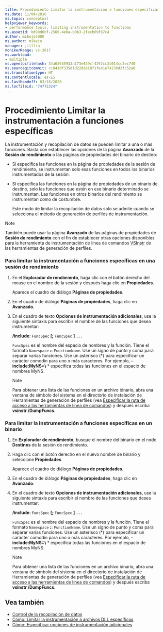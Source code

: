 ```yaml
---
title: Procedimiento Limitar la instrumentación a funciones específicas | Microsoft Docs
ms.date: 11/04/2016
ms.topic: conceptual
helpviewer_keywords:
- performance tools, limiting instrumentation to functions
ms.assetid: bd98d6bf-2560-4eba-b063-2facb09f87c4
author: mikejo5000
ms.author: mikejo
manager: jillfra
monikerRange: vs-2017
ms.workload:
- multiple
ms.openlocfilehash: 34a63645933a173e449cf4292cc3d014cc3ec740
ms.sourcegitcommit: cc841df335d1d22d281871fe41e74238d2fc52a6
ms.translationtype: HT
ms.contentlocale: es-ES
ms.lasthandoff: 03/18/2020
ms.locfileid: "74775324"
---
```

# <a name="how-to-limit-instrumentation-to-specific-functions"></a>Procedimiento Limitar la instrumentación a funciones específicas
La instrumentación y recopilación de datos se pueden limitar a una o más funciones. Basta con establecer las opciones de la página **Avanzado** de la **Sesión de rendimiento** o las páginas de propiedades del binario de destino:

- Si especifica las funciones en la página de propiedades de la sesión de rendimiento, se instrumentan solo esas funciones en todos los binarios instrumentados de la sesión.

- Si especifica las funciones en la página de propiedades de un binario de destino, solo las funciones que estén en ese binario determinado se instrumentan. Las funciones en otros binarios del rendimiento se instrumentan como de costumbre.

  Este modo de limitar la recopilación de datos solo se admite cuando se selecciona el método de generación de perfiles de instrumentación.

> [!NOTE]
> También puede usar la página **Avanzado** de las páginas de propiedades de **Sesión de rendimiento** con el fin de establecer otras opciones disponibles para la herramienta de instrumentación de línea de comandos [VSInstr](../profiling/vsinstr.md) de las herramientas de generación de perfiles.

### <a name="to-limit-instrumentation-to-specific-functions-in-a-performance-session"></a>Para limitar la instrumentación a funciones específicas en una sesión de rendimiento

1. En el **Explorador de rendimiento**, haga clic con el botón derecho del mouse en el nombre de la sesión y después haga clic en **Propiedades**.

    Aparece el cuadro de diálogo **Páginas de propiedades**.

2. En el cuadro de diálogo **Páginas de propiedades**, haga clic en **Avanzado**.

3. En el cuadro de texto **Opciones de instrumentación adicionales**, use la siguiente sintaxis para escribir el nombre de las funciones que desea instrumentar:

    **/include:** `FuncSpec` **[;** `FuncSpec` **]** `...`

    `FuncSpec` es el nombre del espacio de nombres y la función. Tiene el formato `Namespace` **::** `FunctionName`. Use un signo de punto y coma para separar varias funciones. Use un asterisco (\*) para especificar un carácter comodín para uno o más caracteres. Por ejemplo, **-include:MyNS::\\** * especifica todas las funciones en el espacio de nombres MyNS.

   > [!NOTE]
   > Para obtener una lista de las funciones en un archivo binario, abra una ventana de símbolo del sistema en el directorio de instalación de Herramientas de generación de perfiles (vea [Especificar la ruta de acceso a las herramientas de línea de comandos](../profiling/specifying-the-path-to-profiling-tools-command-line-tools.md)) y después escriba **vsinstr /DumpFuncs**.

### <a name="to-limit-instrumentation-to-specific-functions-in-a-binary"></a>Para limitar la instrumentación a funciones específicas en un binario

1. En **Explorador de rendimiento**, busque el nombre del binario en el nodo **Destinos** de la sesión de rendimiento.

2. Haga clic con el botón derecho en el nuevo nombre de binario y seleccione **Propiedades**.

    Aparece el cuadro de diálogo **Páginas de propiedades**.

3. En el cuadro de diálogo **Páginas de propiedades**, haga clic en **Avanzado**.

4. En el cuadro de texto **Opciones de instrumentación adicionales**, use la siguiente sintaxis para escribir el nombre de las funciones que desea instrumentar:

    **/include:** `FuncSpec` **[;** `FuncSpec` **]** `...`

    `FuncSpec` es el nombre del espacio de nombres y la función. Tiene el formato `Namespace` **::** `FunctionName`. Use un signo de punto y coma para separar varias funciones. Use un asterisco (\*) para especificar un carácter comodín para uno o más caracteres. Por ejemplo, **-include:MyNS::\\** * especifica todas las funciones en el espacio de nombres MyNS.

   > [!NOTE]
   > Para obtener una lista de las funciones en un archivo binario, abra una ventana de símbolo del sistema en el directorio de instalación de Herramientas de generación de perfiles (vea [Especificar la ruta de acceso a las herramientas de línea de comandos](../profiling/specifying-the-path-to-profiling-tools-command-line-tools.md)) y después escriba **vsinstr /DumpFuncs**.

## <a name="see-also"></a>Vea también
- [Control de la recopilación de datos](../profiling/controlling-data-collection.md)
- [Cómo: Limitar la instrumentación a archivos DLL específicos](../profiling/how-to-limit-instrumentation-to-specific-dlls.md)
- [Cómo: Especificar opciones de instrumentación adicionales](../profiling/how-to-specify-additional-instrumentation-options.md)
